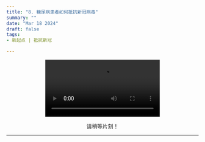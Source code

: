 ```yaml
---
title: "8. 糖尿病患者如何抵抗新冠病毒"
summary: ""
date: "Mar 18 2024"
draft: false
tags:
- 新起点 | 抵抗新冠

---
```

<center>

<video controls>
  <source src="https://filedn.com/lASHf0LVqmwBNdJJL6RAY5y/Truth%20tv/Newstart%20-%20weimar/%E3%80%90%E6%96%B0%E8%B5%B7%E7%82%B9%E3%80%91%208.%20%E7%B3%96%E5%B0%BF%E7%97%85%E6%82%A3%E8%80%85%E5%A6%82%E4%BD%95%E6%8A%B5%E6%8A%97%E6%96%B0%E5%86%A0%E7%97%85%E6%AF%92.mp4" type="video/mp4" />
  <p>
    Your browser doesn't support HTML5 video. Here is a
    <a href="https://filedn.com/lASHf0LVqmwBNdJJL6RAY5y/Truth%20tv/Newstart%20-%20weimar/%E3%80%90%E6%96%B0%E8%B5%B7%E7%82%B9%E3%80%91%208.%20%E7%B3%96%E5%B0%BF%E7%97%85%E6%82%A3%E8%80%85%E5%A6%82%E4%BD%95%E6%8A%B5%E6%8A%97%E6%96%B0%E5%86%A0%E7%97%85%E6%AF%92.mp4">link to the video</a> instead.
  </p>
</video>

请稍等片刻！


---